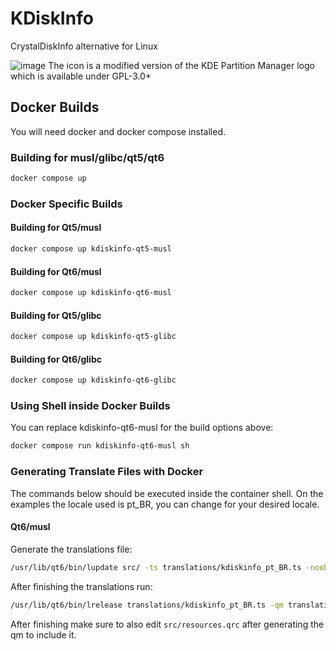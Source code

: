 # KDiskInfo
CrystalDiskInfo alternative for Linux

![image](https://github.com/edisionnano/KDiskInfo/assets/26039434/cdfe181d-f99e-4534-9ec4-25efd8a4391b)
The icon is a modified version of the KDE Partition Manager logo which is available under GPL-3.0+

## Docker Builds

You will need docker and docker compose installed.

### Building for musl/glibc/qt5/qt6

```sh
docker compose up
``` 

### Docker Specific Builds

#### Building for Qt5/musl

```sh
docker compose up kdiskinfo-qt5-musl
```

#### Building for Qt6/musl

```sh
docker compose up kdiskinfo-qt6-musl
```

#### Building for Qt5/glibc

```sh
docker compose up kdiskinfo-qt5-glibc
```

#### Building for Qt6/glibc

```sh
docker compose up kdiskinfo-qt6-glibc
```

### Using Shell inside Docker Builds

You can replace kdiskinfo-qt6-musl for the build options above:

```sh
docker compose run kdiskinfo-qt6-musl sh
```

### Generating Translate Files with Docker

The commands below should be executed inside the container shell.
On the examples the locale used is pt_BR, you can change for your desired locale.

#### Qt6/musl

Generate the translations file:

```sh
/usr/lib/qt6/bin/lupdate src/ -ts translations/kdiskinfo_pt_BR.ts -noobsolete
```

After finishing the translations run:

```sh
/usr/lib/qt6/bin/lrelease translations/kdiskinfo_pt_BR.ts -qm translations/kdiskinfo_pt_BR.qm
```

After finishing make sure to also edit ``src/resources.qrc`` after generating the qm to include it.

